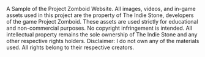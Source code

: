 A Sample of the Project Zomboid Website.
All images, videos, and in-game assets used in this project are the property of The Indie Stone, developers of the game Project Zomboid.
These assets are used strictly for educational and non-commercial purposes. No copyright infringement is intended. All intellectual property remains the sole ownership of The Indie Stone and any other respective rights holders.
Disclaimer: I do not own any of the materials used. All rights belong to their respective creators.

